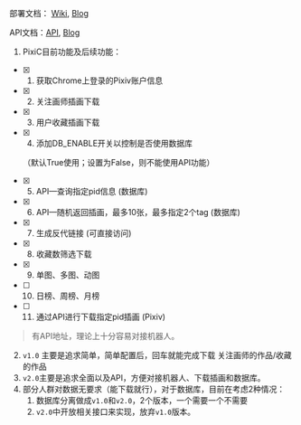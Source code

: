 部署文档： [Wiki](https://github.com/Coder-Sakura/PixiC/wiki),  [Blog](http://00102400.xyz/blog/2020/06/24/pixic-bu-shu/)

API文档：[API](https://github.com/Coder-Sakura/PixiC/wiki/API文档),  [Blog](http://00102400.xyz/blog/2020/07/08/pixicapi/)

1. PixiC目前功能及后续功能：

- [x] 1. 获取Chrome上登录的Pixiv账户信息

- [x] 2. 关注画师插画下载

- [x] 3. 用户收藏插画下载

- [x] 4. 添加DB_ENABLE开关以控制是否使用数据库

  （默认True使用；设置为False，则不能使用API功能）

- [x] 5. API—查询指定pid信息 (数据库)

- [x] 6. API—随机返回插画，最多10张，最多指定2个tag (数据库)

- [x] 7. 生成反代链接 (可直接访问)

- [x] 8. 收藏数筛选下载

- [x] 9. 单图、多图、动图

- [ ] 10. 日榜、周榜、月榜

- [ ] 11. 通过API进行下载指定pid插画 (Pixiv)

> 有API地址，理论上十分容易对接机器人。



2. `v1.0` 主要是追求简单，简单配置后，回车就能完成下载 关注画师的作品/收藏的作品
3. `v2.0`主要是追求全面以及API，方便对接机器人、下载插画和数据库。
4. 部分人群对数据无要求（能下载就行），对于数据库，目前在考虑2种情况：
   1. 数据库分离做成`v1.0`和`v2.0`，2个版本，一个需要一个不需要
   2. `v2.0`中开放相关接口来实现，放弃`v1.0`版本。

